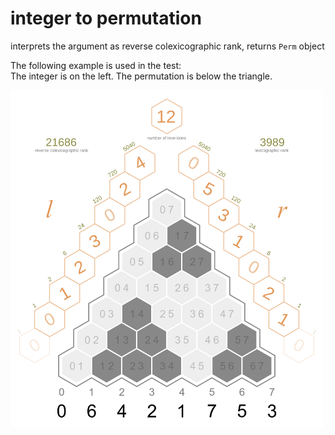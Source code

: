 # integer to permutation

interprets the argument as reverse colexicographic rank, returns `Perm` object

The following example is used in the test:<br>
The integer is on the left. The permutation is below the triangle.<br>

<a href="https://commons.wikimedia.org/wiki/File:Walsh_permutation_641_inversions_triangle.svg">
    <img src="../../_img/Walsh_permutation_641_inversions_triangle.svg" width="500">
</a>
